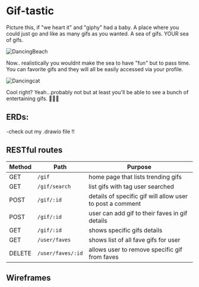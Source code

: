 # Gif-tastic

Picture this, if "we heart it" and "giphy" had a baby. A place where you could just go and like as many gifs as you wanted. A sea of gifs. YOUR sea of gifs. 

![DancingBeach](https://media.giphy.com/media/JRgjhKV4UvgCpcue0q/giphy-downsized-large.gif)

Now.. realistically you wouldnt make the sea to have "fun" but to pass time. You can favorite gifs and they will all be easily accessed via your profile.  

![Dancingcat](https://media.giphy.com/media/gbmWwWm4sGMQvAYm1G/giphy.gif)

Cool right? Yeah...probably not but at least you'll be able to see a bunch of entertaining gifs. 👍🏻🤓

## ERDs:
-check out my .drawio file !!


## RESTful routes
| Method | Path | Purpose |
| ------ | -------------- | -------------------------------- |
| GET | `/gif` | home page that lists trending gifs |
| GET | `/gif/search` | list gifs with tag user searched|
| POST | `/gif/:id` | details of specific gif will allow user to post a comment |
| POST | `/gif/:id` | user can add gif to their faves in gif details|
| GET | `/gif/:id` | shows specific gifs details |
| GET | `/user/faves` | shows list of all fave gifs for user |
| DELETE | `/user/faves/:id` | allows user to remove specific gif from faves |



## Wireframes 


